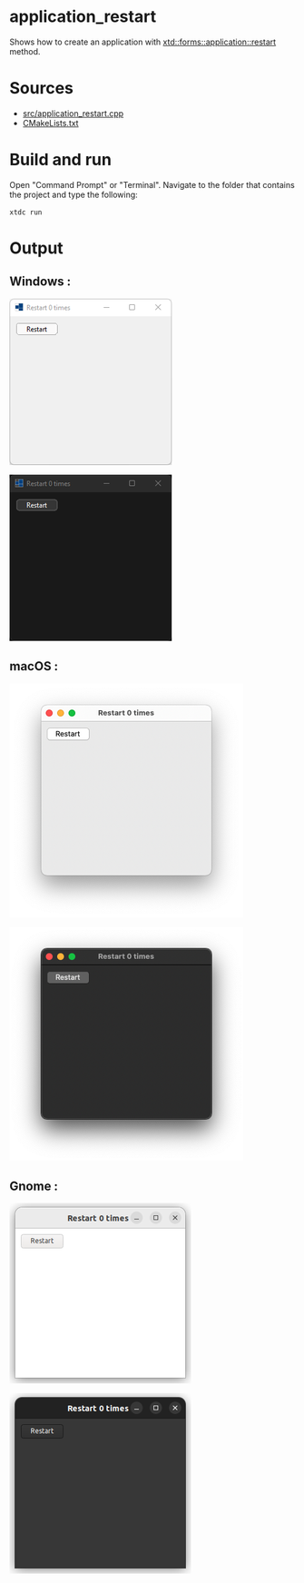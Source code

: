 # application_restart

Shows how to create an application with  [xtd::forms::application::restart](https://codedocs.xyz/gammasoft71/xtd/classxtd_1_1forms_1_1application.html#a9d1de5b2f5e8ee4b46a24aa8f556a5c2) method.

# Sources

* [src/application_restart.cpp](src/application_restart.cpp)
* [CMakeLists.txt](CMakeLists.txt)

# Build and run

Open "Command Prompt" or "Terminal". Navigate to the folder that contains the project and type the following:

```shell
xtdc run
```

# Output

## Windows :

![Screenshot](../../../../docs/pictures/examples/application_restart_w.png)

![Screenshot](../../../../docs/pictures/examples/application_restart_wd.png)

## macOS :

![Screenshot](../../../../docs/pictures/examples/application_restart_m.png)

![Screenshot](../../../../docs/pictures/examples/application_restart_md.png)

## Gnome :

![Screenshot](../../../../docs/pictures/examples/application_restart_g.png)

![Screenshot](../../../../docs/pictures/examples/application_restart_gd.png)
